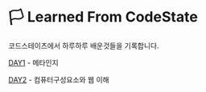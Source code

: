 # 🏳 Learned From CodeState 

코드스테이츠에서 하루하루 배운것들을 기록합니다.

[DAY1](https://github.com/Shaa-code/Today-I-Learned/blob/main/DAY1.md) - 메타인지

[DAY2](https://github.com/Shaa-code/Today-I-Learned/blob/main/DAY2.md) - 컴퓨터구성요소와 웹 이해


